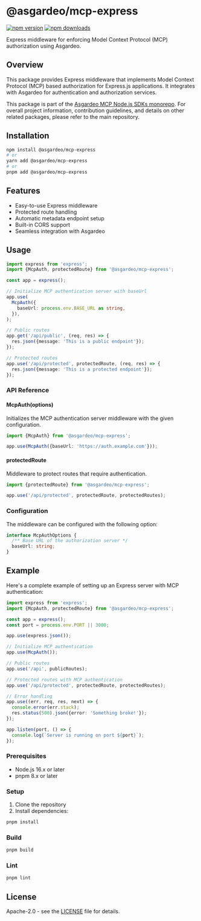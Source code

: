 # @asgardeo/mcp-express

[![npm version](https://img.shields.io/npm/v/@asgardeo/mcp-express.svg?style=flat-square)](https://www.npmjs.com/package/@asgardeo/mcp-express)
[![npm downloads](https://img.shields.io/npm/dm/@asgardeo/mcp-express.svg?style=flat-square)](https://www.npmjs.com/package/@asgardeo/mcp-express)

Express middleware for enforcing Model Context Protocol (MCP) authorization using Asgardeo.

## Overview

This package provides Express middleware that implements Model Context Protocol (MCP) based authorization for Express.js
applications. It integrates with Asgardeo for authentication and authorization services.

This package is part of the
[Asgardeo MCP Node.js SDKs monorepo](https://github.com/asgardeo/asgardeo-mcp-node#readme). For overall project
information, contribution guidelines, and details on other related packages, please refer to the main repository.

## Installation

```bash
npm install @asgardeo/mcp-express
# or
yarn add @asgardeo/mcp-express
# or
pnpm add @asgardeo/mcp-express
```

## Features

- Easy-to-use Express middleware
- Protected route handling
- Automatic metadata endpoint setup
- Built-in CORS support
- Seamless integration with Asgardeo

## Usage

```typescript
import express from 'express';
import {McpAuth, protectedRoute} from '@asgardeo/mcp-express';

const app = express();

// Initialize MCP authentication server with baseUrl
app.use(
  McpAuth({
    baseUrl: process.env.BASE_URL as string,
  }),
);

// Public routes
app.get('/api/public', (req, res) => {
  res.json({message: 'This is a public endpoint'});
});

// Protected routes
app.use('/api/protected', protectedRoute, (req, res) => {
  res.json({message: 'This is a protected endpoint'});
});
```

### API Reference

#### McpAuth(options)

Initializes the MCP authentication server middleware with the given configuration.

```typescript
import {McpAuth} from '@asgardeo/mcp-express';

app.use(McpAuth({baseUrl: 'https://auth.example.com'}));
```

#### protectedRoute

Middleware to protect routes that require authentication.

```typescript
import {protectedRoute} from '@asgardeo/mcp-express';

app.use('/api/protected', protectedRoute, protectedRoutes);
```

### Configuration

The middleware can be configured with the following option:

```typescript
interface McpAuthOptions {
  /** Base URL of the authorization server */
  baseUrl: string;
}
```

## Example

Here's a complete example of setting up an Express server with MCP authentication:

```typescript
import express from 'express';
import {McpAuth, protectedRoute} from '@asgardeo/mcp-express';

const app = express();
const port = process.env.PORT || 3000;

app.use(express.json());

// Initialize MCP authentication
app.use(McpAuth());

// Public routes
app.use('/api', publicRoutes);

// Protected routes with MCP authentication
app.use('/api/protected', protectedRoute, protectedRoutes);

// Error handling
app.use((err, req, res, next) => {
  console.error(err.stack);
  res.status(500).json({error: 'Something broke!'});
});

app.listen(port, () => {
  console.log(`Server is running on port ${port}`);
});
```

### Prerequisites

- Node.js 16.x or later
- pnpm 8.x or later

### Setup

1. Clone the repository
2. Install dependencies:

```bash
pnpm install
```

### Build

```bash
pnpm build
```

### Lint

```bash
pnpm lint
```

## License

Apache-2.0 - see the [LICENSE](LICENSE) file for details.
